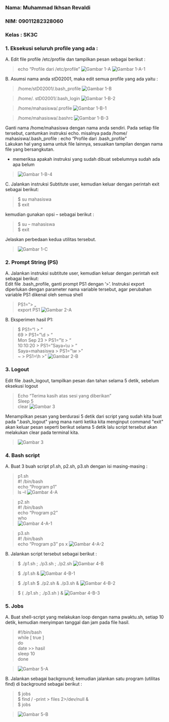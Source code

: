 ### Nama: Muhammad Ikhsan Revaldi
### NIM: 09011282328060
### Kelas : SK3C

### 1. Eksekusi seluruh profile yang ada : 
A. Edit file profile /etc/profile dan tampilkan pesan sebagai berikut :  
>echo “Profile dari /etc/profile” ![Gambar 1-A](https://github.com/Hiratsuu/Praktikum5_Muhammad-Ikhsan-Revaldi_09011282328060/blob/main/Praktikum%205/1-A.png?raw=true)
>![Gambar 1-A-1](https://github.com/Hiratsuu/Praktikum5_Muhammad-Ikhsan-Revaldi_09011282328060/blob/main/Praktikum%205/1-A-1.png?raw=true)

B. Asumsi nama anda stD02001, maka edit semua profile yang ada yaitu :  
>/home/stD02001/.bash_profile ![Gambar 1-B](https://github.com/Hiratsuu/Praktikum5_Muhammad-Ikhsan-Revaldi_09011282328060/blob/main/Praktikum%205/1-B.png?raw=true)

>/home/. stD02001/.bash_login ![Gambar 1-B-2](https://github.com/Hiratsuu/Praktikum5_Muhammad-Ikhsan-Revaldi_09011282328060/blob/main/Praktikum%205/1-B-2.png?raw=true)

>/home/mahasiswa/.profile  ![Gambar 1-B-1](https://github.com/Hiratsuu/Praktikum5_Muhammad-Ikhsan-Revaldi_09011282328060/blob/main/Praktikum%205/1-B-1.png?raw=true)

>/home/mahasiswa/.bashrc  ![Gambar 1-B-3](https://github.com/Hiratsuu/Praktikum5_Muhammad-Ikhsan-Revaldi_09011282328060/blob/main/Praktikum%205/1-B-3.png?raw=true)

Ganti nama /home/mahasiswa dengan nama anda sendiri. Pada setiap file tersebut, cantumkan instruksi echo. 
misalnya pada /home/ mahasiswa/.bash_profile :  echo “Profile dari .bash_profile”  
Lakukan hal yang sama untuk file lainnya, sesuaikan tampilan dengan nama file yang bersangkutan.
 - memeriksa apakah instruksi yang sudah dibuat sebelumnya sudah ada apa belum

>![Gambar 1-B-4](https://github.com/Hiratsuu/Praktikum5_Muhammad-Ikhsan-Revaldi_09011282328060/blob/main/Praktikum%205/1-B-4.png?raw=true)

C. Jalankan instruksi Subtitute user, kemudian keluar dengan perintah exit sebagai berikut:

>$ su mahasiswa  
>$ exit  

kemudian gunakan opsi – sebagai berikut :  
>$ su – mahasiswa  
>$ exit  

Jelaskan perbedaan kedua utilitas tersebut.

>![Gambar 1-C](https://github.com/Hiratsuu/Praktikum5_Muhammad-Ikhsan-Revaldi_09011282328060/blob/main/Praktikum%205/1-C.png?raw=true)

### 2. Prompt String (PS)  
A. Jalankan instruksi subtitute user, kemudian keluar dengan perintah exit sebagai berikut:  
Edit file .bash_profile, ganti prompt PS1 dengan ‘>’. Instruksi export diperlukan dengan 
parameter nama variable tersebut, agar perubahan variable PS1 dikenal oleh semua shell
  
>PS1=‟> „  
>export PS1
>![Gambar 2-A](https://github.com/Hiratsuu/Praktikum5_Muhammad-Ikhsan-Revaldi_09011282328060/blob/main/Praktikum%205/2-A.png?raw=true)

B. Eksperimen hasil P1:

>$ PS1=“\! > “  
>69 > PS1=”\d > “  
>Mon Sep 23 > PS1=”\t > “  
>10:10:20 > PS1=”Saya=\u > “  
>Saya=mahasiswa > PS1=”\w >”  
>~ > PS1=\h >”
>![Gambar 2-B](https://github.com/Hiratsuu/Praktikum5_Muhammad-Ikhsan-Revaldi_09011282328060/blob/main/Praktikum%205/2-B.png?raw=true)

### 3. Logout  
Edit file .bash_logout, tampilkan pesan dan tahan selama 5 detik, sebelum eksekusi logout  

>Echo “Terima kasih atas sesi yang diberikan”  
>Sleep 5  
>clear
>![Gambar 3](https://github.com/Hiratsuu/Praktikum5_Muhammad-Ikhsan-Revaldi_09011282328060/blob/main/Praktikum%205/3-_-1.png?raw=true)

Menampilkan pesan yang berdurasi 5 detik dari script yang sudah kita buat pada ".bash_logout" yang mana nanti ketika kita menginput command "exit" akan keluar pesan seperti berikut selama 5 detik lalu script tersebut akan melakukan clear pada terminal kita.

>![Gambar 3](https://github.com/user-attachments/assets/13ed8cf3-2c58-4e3a-896f-fdff31cc162c)

### 4. Bash script  
A. Buat 3 buah script p1.sh, p2.sh, p3.sh dengan isi masing-masing :  
>p1.sh  
>#! /bin/bash  
>echo “Program p1”  
>ls –l
>![Gambar 4-A](https://github.com/Hiratsuu/Praktikum5_Muhammad-Ikhsan-Revaldi_09011282328060/blob/main/Praktikum%205/4-A.png?raw=true)

>p2.sh  
>#! /bin/bash  
>echo “Program p2”  
>who  
>![Gambar 4-A-1](https://github.com/Hiratsuu/Praktikum5_Muhammad-Ikhsan-Revaldi_09011282328060/blob/main/Praktikum%205/4-A-1.png?raw=true)

>p3.sh  
>#! /bin/bash  
>echo “Program p3”
>ps x
>![Gambar 4-A-2](https://github.com/user-attachments/assets/451949e6-4d7d-4c2c-be69-e61173e8f1e6)

B. Jalankan script tersebut sebagai berikut :  

>$  ./p1.sh ; ./p3.sh ; ./p2.sh
>![Gambar 4-B](https://github.com/Hiratsuu/Praktikum5_Muhammad-Ikhsan-Revaldi_09011282328060/blob/main/Praktikum%205/4-B.png?raw=true)

>$  ./p1.sh &
>![Gambar 4-B-1](https://github.com/Hiratsuu/Praktikum5_Muhammad-Ikhsan-Revaldi_09011282328060/blob/main/Praktikum%205/4-B-1.png?raw=true)

>$  ./p1.sh $ ./p2.sh & ./p3.sh &
>![Gambar 4-B-2](https://github.com/Hiratsuu/Praktikum5_Muhammad-Ikhsan-Revaldi_09011282328060/blob/main/Praktikum%205/4-B-2.png?raw=true)

>$  ( ./p1.sh ; ./p3.sh ) &
>![Gambar 4-B-3](https://github.com/Hiratsuu/Praktikum5_Muhammad-Ikhsan-Revaldi_09011282328060/blob/main/Praktikum%205/4-B-3.png?raw=true)

### 5. Jobs  
A. Buat shell-script yang melakukan loop dengan nama pwaktu.sh, setiap 10 detik, kemudian menyimpan tanggal dan jam pada file hasil.  

>#!/bin/bash  
>while [ true ]  
>do  
>date >> hasil  
>sleep 10  
>done

>![Gambar 5-A](https://github.com/Hiratsuu/Praktikum5_Muhammad-Ikhsan-Revaldi_09011282328060/blob/main/Praktikum%205/5-A.png?raw=true)

B. Jalankan sebagai background; kemudian jalankan satu program (utilitas find) di background sebagai berikut :

>$ jobs  
>$ find / -print > files 2>/dev/null &  
>$ jobs

>![Gambar 5-B](https://github.com/Hiratsuu/Praktikum5_Muhammad-Ikhsan-Revaldi_09011282328060/blob/main/Praktikum%205/5-B.png?raw=true)


